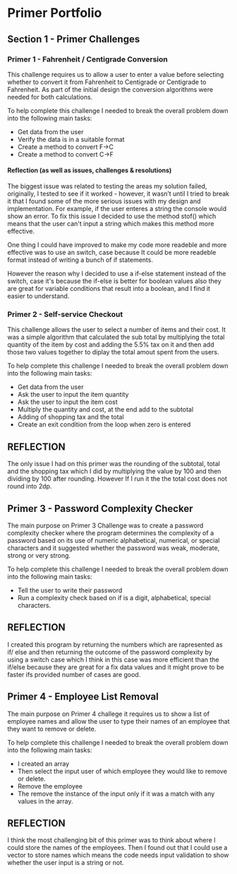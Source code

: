 # Primer Portfolio

## Section 1 - Primer Challenges
### Primer 1 - Fahrenheit / Centigrade Conversion
This challenge requires us to allow a user to enter a value before selecting whether to convert it from Fahrenheit to Centigrade or Centigrade to Fahrenheit.  As part of the initial design the conversion algorithms were needed for both calculations. 

To help complete this challenge I needed to break the overall problem down into the following main tasks: 
* Get data from the user
* Verify the data is in a suitable format
* Create a method to convert F->C
* Create a method to convert C->F
 
#### Reflection (as well as issues, challenges & resolutions)
The biggest issue was related to testing the areas my solution failed, originally, I tested to see if it worked - however, it wasn’t until I tried to break it that I found some of the more serious issues with my design and implementation.  For example, if the user  enteres a string the console would show an error.
To fix this issue I decided to  use the method stof() which means that the user can't input a string which makes this method more effective.

One thing I could have improved to make my code more readeble and more effective was to use an switch, case because It could be more readeble format instead of writing a bunch of if statements. 

However the reason why I decided to use a if-else statement instead of the switch, case it's because the if-else is better for boolean values also they are great for variable conditions that result into a boolean, and I find it easier to understand.

### Primer 2 - Self-service Checkout
This challenge allows the user to select a number of items and their cost. It was a simple algorithm that calculated the sub total by multiplying the total quantity of the item by cost and adding the 5.5% tax on it and then add those two values together to diplay the total amout spent from the users.

To help complete this challenge I needed to break the overall problem down into the following main tasks: 
* Get data from the user
* Ask the user to input the item quantity
* Ask the user to input the item cost
* Multiply the quantity and cost, at the end add to the subtotal
* Adding of shopping tax and the total
* Create an exit condition from the loop when zero is entered

## REFLECTION

The only issue I had on this primer was the rounding of the subtotal, total and the shopping tax which I did by multiplying the value by 100 and then dividing by 100 after rounding.
However If I run it the the total cost does not round into 2dp.

## Primer 3 - Password Complexity Checker

The main purpose on Primer 3 Challenge was to create a password complexity checker where the program determines the complexity of a password based on its use of numeric alphabetical, numerical, or special characters and it suggested whether the password was weak, moderate, strong or very strong.

To help complete this challenge I needed to break the overall problem down into the following main tasks: 
* Tell the user to write their password
* Run a complexity check based on if is a digit, alphabetical, special characters.

## REFLECTION

I created this program by returning the numbers which are rapresented as if/ else and then returning the outcome of the password complexity by using a switch case which I think in this case was more efficient than the if/else because they are great for a fix data values and it might prove to be faster ifs provided number of cases are good.

## Primer 4 - Employee List Removal

The main purpose on Primer 4 challege it requires us to show a list of employee names and allow the user to type their names of an employee that they want to remove or delete.

To help complete this challenge I needed to break the overall problem down into the following main tasks: 
* I created an array
* Then select the input user of which employee they would like to remove or delete.
* Remove the employee
* The remove the instance of the input only if it was a match with any values in the array.

## REFLECTION
I think the most challenging bit of this primer was to think about where I could store the names of the employees. Then I found out that I could use a vector to store names which means the code needs input validation to show whether the user input is a string or not.